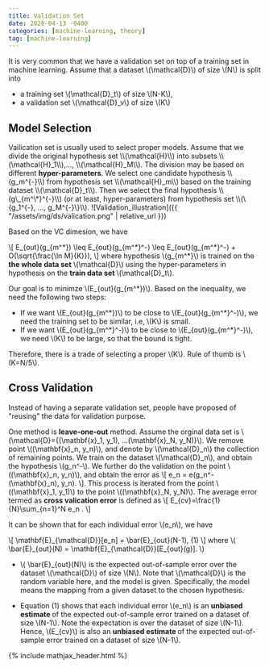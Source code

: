 ```yaml
---
title: Validation Set
date: 2020-04-13 -0400
categories: [machine-learning, theory]
tag: [machine-learning]
---
```




It is very common that we have a validation set on top of
a training set in machine learning. Assume that a dataset
\\(\mathcal{D}\\)  of size \\(N\\) is split into
* a training set \\(\mathcal{D}_t\\) of size \\(N-K\\),
* a validation set \\(\mathcal{D}_v\\) of size \\(K\\)


<h2> Model Selection </h2>
Vailication set is usually used to select proper models. Assume that we divide the original hypothesis set \\(\mathcal{H}\\) into subsets \\(\mathcal{H}_1\\),..., \\(\mathcal{H}_M\\). The division may be based on different <strong>hyper-parameters</strong>. We select one candidate hypothesis \\(g_m^{-}\\) from hypothesis set \\(\mathcal{H}_m\\) based on the training dataset \\(\mathcal{D}_t\\). Then we select the final hypothesis \\(g\_{m^\*}^{-}\\) (or at least, hyper-parameters) from hypothesis set \\(\{g_1^{-}, ..., g_M^{-}\}\\).
![Validation_illustration]({{ "/assets/img/ds/valication.png" | relative_url }})


Based on the VC dimesion, we have

\\[
E_{out}(g_{m^\*}) \leq E_{out}(g_{m^\*}^-) \leq E_{out}(g_{m^\*}^-) + O(\sqrt{\frac{\ln M}{K}}),
\\]
where hypothesis \\(g_{m^\*}\\) is trained on the <strong>the whole data set</strong> \\(\mathcal{D}\\) using the hyper-parameters in hypothesis on the <strong>train data set </strong> \\(\mathcal{D}_t\\).


Our goal is to minimze \\(E_{out}(g_{m^\*})\\). Based on the inequality, we need the following two steps:

* If we want \\(E_{out}(g_{m^\*})\\) to be close to \\(E_{out}(g_{m^\*}^-)\\), we need the training set to be similar, i.e, \\(K\\) is small.
* If we want \\(E_{out}(g_{m^\*}^-)\\) to be close to \\(E_{out}(g_{m^\*}^-)\\), we need \\(K\\) to be large, so that the bound is tight.


Therefore, there is a trade of selecting a proper \\(K\\). Rule of thumb is \\(K=N/5\\).


<h2> Cross Validation </h2>

Instead of having a separate validation set, people have proposed of "reusing" the data for validation purpose.

One method is <strong>leave-one-out</strong> method. Assume the orginal data set is \\(\mathcal{D}=\{(\mathbf{x}_1, y_1), ...(\mathbf{x}_N, y_N)\}\\). We remove point \\((\mathbf{x}_n, y_n)\\), and denote by \\(\mathcal{D}_n\\) the collection of remaining points. We train on the dataset \\(\mathcal{D}_n\\), and obtain the hypothesis \\(g_n^-\\). We further do the validation on the point \\((\mathbf{x}_n, y_n)\\), and obtain the error as
\\[
e_n = e(g_n^-(\mathbf{x}_n), y_n).
\\]. This process is iterated from the point \\((\mathbf{x}_1, y_1)\\) to the point \\((\mathbf{x}_N, y_N)\\). The average error termed as <strong> cross valication error</strong> is defined as
\\[
E\_\{cv\}=\frac{1}{N}\sum\_{n=1}^N e_n .
\\]


It can be shown that for each individual error \\(e_n\\), we have

\\[
\mathbf{E}\_{\mathcal{D}}[e\_n] = \bar{E}\_{out}(N-1),         (1)
\\]
where \\( \bar{E}\_{out}(N) = \mathbf{E}\_{\mathcal{D}}[E_{out}(g)]. \\)


* \\( \bar{E}\_{out}(N)\\) is the expected out-of-sample error over the dataset \\(\mathcal{D}\\) of size \\(N\\). Note that \\(\mathcal{D}\\) is the random variable here, and the model is given. Specifically, the model means the mapping from a given dataset to the chosen hypothesis.

* Equation (1) shows that each individual error \\(e_n\\) is an <strong>unbiased estimate </strong> of the expected out-of-sample error trained on a dataset of size \\(N-1\\). Note the expectation is over the dataset of size \\(N-1\\). Hence, \\(E_{cv}\\) is also an <strong> unbiased estimate </strong> of the expected out-of-sample error trained on a dataset of size \\(N-1\\).


{% include mathjax_header.html %}
